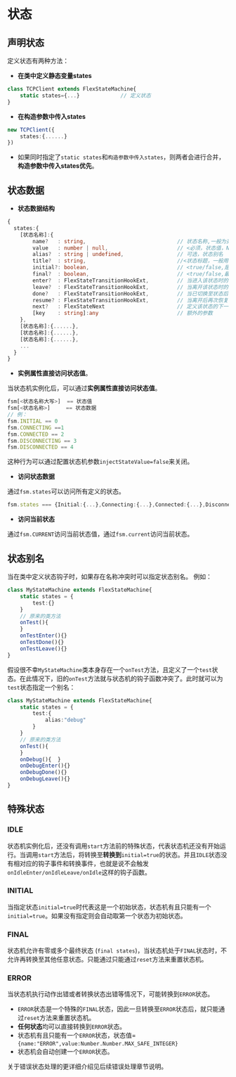 # 状态
## 声明状态
定义状态有两种方法：

-  **在类中定义静态变量states**  

```typescript
class TCPClient extends FlexStateMachine{    
    static states={...}             // 定义状态
}
```

-  **在构造参数中传入states**  

```typescript
new TCPClient({
    states:{......}
})
```

- 如果同时指定了`static states`和`构造参数中传入states`，则两者会进行合并，**构造参数中传入states优先**。

## 状态数据

- **状态数据结构**

```typescript
{
  states:{
    [状态名称]:{
        name?   : string,                             // 状态名称,一般为英文
        value   : number | null,                      // <必须，状态值，Number类型>,
        alias?  : string | undefined,                 // 可选，状态别名                                 
        title?  : string,                             //<状态标题，一般用于显示> 
        initial?: boolean,                            // <true/false,是否是初始化状态,只能有一个状态为初始状态>, 
        final?  : boolean,                            // <true/false,最终状态>                                                  
        enter?  : FlexStateTransitionHookExt,         // 当进入该状态时的钩子
        leave?  : FlexStateTransitionHookExt,         // 当离开该状态时的钩子
        done?   : FlexStateTransitionHookExt,		  // 当已切换至状态后
        resume? : FlexStateTransitionHookExt,         // 当离开后再次恢复时调用
        next?   : FlexStateNext                       // 定义该状态的下一个状态只能是哪些状态,也可以是返回下一个状态列表的函数,*代表可以转换到任意状态
        [key    : string]:any                         // 额外的参数
    },
    [状态名称]:{......},
    [状态名称]:{......},  
    [状态名称]:{......},
    ...
  }
}
```

- **实例属性直接访问状态值**。

当状态机实例化后，可以通过**实例属性直接访问状态值**。

```typescript
fsm[<状态名称大写>]  == 状态值
fsm[<状态名称>]     == 状态数据
// 例：
fsm.INITIAL == 0
fsm.CONNECTING ==1
fsm.CONNECTED == 2
fsm.DISCONNECTING == 3
fsm.DISCONNECTED == 4
```

这种行为可以通过配置状态机参数`injectStateValue=false`来关闭。

- **访问状态数据**

通过`fsm.states`可以访问所有定义的状态。

```typescript
fsm.states === {Initial:{...},Connecting:{...},Connected:{...},Disconnecting:{...},Disconnected:{...},ERROR:{.....}}
```

- **访问当前状态**

通过`fsm.CURRENT`访问当前状态值，通过`fsm.current`访问当前状态。

## 状态别名

当在类中定义状态钩子时，如果存在名称冲突时可以指定状态别名。
例如：

```typescript
class MyStateMachine extends FlexStateMachine{
    static states = {
        test:{}
    }
    // 原来的类方法
    onTest(){
    }
    onTestEnter(){}
    onTestDone(){}
    onTestLeave(){}
}
```

假设很不幸`MyStateMachine`类本身存在一个`onTest`方法，且定义了一个`test`状态。在此情况下，旧的`onTest`方法就与状态机的钩子函数冲突了。此时就可以为`test`状态指定一个别名：

```typescript
class MyStateMachine extends FlexStateMachine{
    static states = {
        test:{
            alias:"debug"
        }
    }
    // 原来的类方法
    onTest(){
    }
    onDebug(){  }
    onDebugEnter(){}
    onDebugDone(){}
    onDebugLeave(){}
}
```

## 特殊状态
### IDLE
状态机实例化后，还没有调用`start`方法前的特殊状态，代表状态机还没有开始运行。当调用`start`方法后，将转换至**转换到**`initial=true`的状态。并且`IDLE`状态没有相对应的钩子事件和转换事件，也就是说不会触发`onIdleEnter/onIdleLeave/onIdle`这样的钩子函数。
### INITIAL
当指定状态`initial=true`时代表这是一个初始状态，状态机有且只能有一个`initial=true`。如果没有指定则会自动取第一个状态为初始状态。
### FINAL

状态机允许有零或多个最终状态 (`final states`)，当状态机处于`FINAL`状态时，不允许再转换至其他任意状态。只能通过只能通过`reset`方法来重置状态机。

### ERROR

当状态机执行动作出错或者转换状态出错等情况下，可能转换到`ERROR`状态。

- `ERROR`状态是一个特殊的`FINAL`状态，因此一旦转换至`ERROR`状态后，就只能通过`reset`方法来重置状态机。
- **任何状态**均可以直接转换到`ERROR`状态。
- 状态机有且只能有一个`ERROR`状态，状态值=`{name:"ERROR",value:Number.Number.MAX_SAFE_INTEGER}`
- 状态机会自动创建一个`ERROR`状态。

关于错误状态处理的更详细介绍见后续错误处理章节说明。
